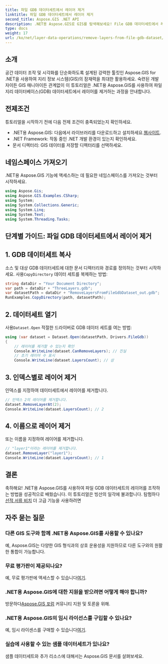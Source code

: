 ```yaml
---
title: 파일 GDB 데이터세트에서 레이어 제거
linktitle: 파일 GDB 데이터세트에서 레이어 제거
second_title: Aspose.GIS .NET API
description: .NET용 Aspose.GIS로 GIS를 탐색해보세요! File GDB 데이터세트에서 레이어를 단계별로 제거하는 방법을 알아보세요. 원활한 공간 데이터 경험을 위해 지금 다운로드하세요.
type: docs
weight: 17
url: /ko/net/layer-data-operations/remove-layers-from-file-gdb-dataset/
---
```

## 소개
공간 데이터 조작 및 시각화를 단순화하도록 설계된 강력한 툴킷인 Aspose.GIS for .NET을 사용하여 지리 정보 시스템(GIS)의 잠재력을 최대한 활용하세요. 숙련된 개발자이든 GIS 매니아이든 관계없이 이 튜토리얼은 .NET용 Aspose.GIS를 사용하여 파일 지리 데이터베이스(GDB) 데이터세트에서 레이어를 제거하는 과정을 안내합니다.
## 전제조건
튜토리얼을 시작하기 전에 다음 전제 조건이 충족되었는지 확인하세요.
-  .NET용 Aspose.GIS: 다음에서 라이브러리를 다운로드하고 설치하세요.[웹사이트](https://releases.aspose.com/gis/net/).
- .NET Framework: 작동 중인 .NET 개발 환경이 있는지 확인하세요.
- 문서 디렉터리: GIS 데이터를 저장할 디렉터리를 선택하세요.
## 네임스페이스 가져오기
.NET용 Aspose.GIS 기능에 액세스하는 데 필요한 네임스페이스를 가져오는 것부터 시작하세요.
```csharp
using Aspose.Gis;
using Aspose.GIS.Examples.CSharp;
using System;
using System.Collections.Generic;
using System.Linq;
using System.Text;
using System.Threading.Tasks;
```
## 단계별 가이드: 파일 GDB 데이터세트에서 레이어 제거
## 1. GDB 데이터세트 복사
 소스 및 대상 GDB 데이터세트에 대한 문서 디렉터리와 경로를 정의하는 것부터 시작하세요. 사용`CopyDirectory` 데이터 세트를 복제하는 방법:
```csharp
string dataDir = "Your Document Directory";
var path = dataDir + "ThreeLayers.gdb";
var datasetPath = dataDir + "RemoveLayersFromFileGdbDataset_out.gdb";
RunExamples.CopyDirectory(path, datasetPath);
```
## 2. 데이터세트 열기
 사용`Dataset.Open` 적절한 드라이버로 GDB 데이터 세트를 여는 방법:
```csharp
using (var dataset = Dataset.Open(datasetPath, Drivers.FileGdb))
{
    // 레이어를 제거할 수 있는지 확인
    Console.WriteLine(dataset.CanRemoveLayers); // 진실
    // 초기 레이어 수 표시
    Console.WriteLine(dataset.LayersCount); // 삼
```
## 3. 인덱스별로 레이어 제거
인덱스를 지정하여 데이터세트에서 레이어를 제거합니다.
```csharp
// 인덱스 2의 레이어를 제거합니다.
dataset.RemoveLayerAt(2);
Console.WriteLine(dataset.LayersCount); // 2
```
## 4. 이름으로 레이어 제거
또는 이름을 지정하여 레이어를 제거합니다.
```csharp
// "layer1"이라는 레이어를 제거합니다.
dataset.RemoveLayer("layer1");
Console.WriteLine(dataset.LayersCount); // 1
```
## 결론
축하해요! .NET용 Aspose.GIS를 사용하여 파일 GDB 데이터세트의 레이어를 조작하는 방법을 성공적으로 배웠습니다. 이 튜토리얼은 빙산의 일각에 불과합니다. 탐험하다[선적 서류 비치](https://reference.aspose.com/gis/net/) 더 고급 기능을 사용하려면
## 자주 묻는 질문
### 다른 GIS 도구와 함께 .NET용 Aspose.GIS를 사용할 수 있나요?
예, Aspose.GIS는 다양한 GIS 형식과의 상호 운용성을 지원하므로 다른 도구와의 원활한 통합이 가능합니다.
### 무료 평가판이 제공되나요?
 예, 무료 평가판에 액세스할 수 있습니다[여기](https://releases.aspose.com/).
### .NET용 Aspose.GIS에 대한 지원을 받으려면 어떻게 해야 합니까?
 방문하다[Aspose.GIS 포럼](https://forum.aspose.com/c/gis/33) 커뮤니티 지원 및 토론을 위해.
### .NET용 Aspose.GIS의 임시 라이선스를 구입할 수 있나요?
 예, 임시 라이센스를 구매할 수 있습니다[여기](https://purchase.aspose.com/temporary-license/).
### 실습에 사용할 수 있는 샘플 데이터세트가 있나요?
샘플 데이터세트와 추가 리소스에 대해서는 Aspose.GIS 문서를 살펴보세요.